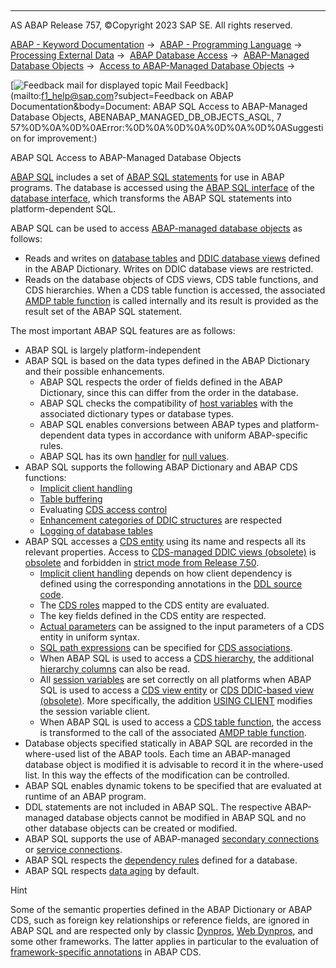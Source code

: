   

* * *

AS ABAP Release 757, ©Copyright 2023 SAP SE. All rights reserved.

[ABAP - Keyword Documentation](javascript:call_link\('abenabap.htm'\)) →  [ABAP - Programming Language](javascript:call_link\('abenabap_reference.htm'\)) →  [Processing External Data](javascript:call_link\('abenabap_language_external_data.htm'\)) →  [ABAP Database Access](javascript:call_link\('abendb_access.htm'\)) →  [ABAP-Managed Database Objects](javascript:call_link\('abenabap_managed_db_objects.htm'\)) →  [Access to ABAP-Managed Database Objects](javascript:call_link\('abenabap_managed_db_objects_access.htm'\)) → 

 [![](Mail.gif?object=Mail.gif&sap-language=EN "Feedback mail for displayed topic") Mail Feedback](mailto:f1_help@sap.com?subject=Feedback on ABAP Documentation&body=Document: ABAP SQL Access to ABAP-Managed Database Objects, ABENABAP_MANAGED_DB_OBJECTS_ASQL, 7
57%0D%0A%0D%0AError:%0D%0A%0D%0A%0D%0A%0D%0ASuggestion for improvement:)

ABAP SQL Access to ABAP-Managed Database Objects

[ABAP SQL](javascript:call_link\('abenabap_sql_glosry.htm'\) "Glossary Entry") includes a set of [ABAP SQL statements](javascript:call_link\('abenabap_sql.htm'\)) for use in ABAP programs. The database is accessed using the [ABAP SQL interface](javascript:call_link\('abenabap_sql_interface_glosry.htm'\) "Glossary Entry") of the [database interface](javascript:call_link\('abendatabase_interface_glosry.htm'\) "Glossary Entry"), which transforms the ABAP SQL statements into platform-dependent SQL.

ABAP SQL can be used to access [ABAP-managed database objects](javascript:call_link\('abenabap_managed_db_object_glosry.htm'\) "Glossary Entry") as follows:

-   Reads and writes on [database tables](javascript:call_link\('abenddic_database_tables.htm'\)) and [DDIC database views](javascript:call_link\('abenddic_database_views.htm'\)) defined in the ABAP Dictionary. Writes on DDIC database views are restricted.
-   Reads on the database objects of CDS views, CDS table functions, and CDS hierarchies. When a CDS table function is accessed, the associated [AMDP table function](javascript:call_link\('abenamdp_table_function_glosry.htm'\) "Glossary Entry") is called internally and its result is provided as the result set of the ABAP SQL statement.

The most important ABAP SQL features are as follows:

-   ABAP SQL is largely platform-independent
-   ABAP SQL is based on the data types defined in the ABAP Dictionary and their possible enhancements.
    -   ABAP SQL respects the order of fields defined in the ABAP Dictionary, since this can differ from the order in the database.
    -   ABAP SQL checks the compatibility of [host variables](javascript:call_link\('abenabap_sql_host_variables.htm'\)) with the associated dictionary types or database types.
    -   ABAP SQL enables conversions between ABAP types and platform-dependent data types in accordance with uniform ABAP-specific rules.
    -   ABAP SQL has its own [handler](javascript:call_link\('abenabap_sql_null_values.htm'\)) for [null values](javascript:call_link\('abennull_value_glosry.htm'\) "Glossary Entry").
-   ABAP SQL supports the following ABAP Dictionary and ABAP CDS functions:
    -   [Implicit client handling](javascript:call_link\('abenabap_sql_client_handling.htm'\))
    -   [Table buffering](javascript:call_link\('abensap_puffering.htm'\))
    -   Evaluating [CDS access control](javascript:call_link\('abencds_access_control.htm'\))
    -   [Enhancement categories of DDIC structures](javascript:call_link\('abenddic_structures_enh_cat.htm'\)) are respected
    -   [Logging of database tables](javascript:call_link\('abenddic_database_tables_protocol.htm'\))
-   ABAP SQL accesses a [CDS entity](javascript:call_link\('abencds_entity_glosry.htm'\) "Glossary Entry") using its name and respects all its relevant properties. Access to [CDS-managed DDIC views (obsolete)](javascript:call_link\('abencds_mngdddic_view_glosry.htm'\) "Glossary Entry") is [obsolete](javascript:call_link\('abenabap_sql_cds_obsolete.htm'\)) and forbidden in [strict mode from Release 7.50](javascript:call_link\('abenabap_sql_strictmode_750.htm'\)).
    -   [Implicit client handling](javascript:call_link\('abenabap_sql_client_handling.htm'\)) depends on how client dependency is defined using the corresponding annotations in the [DDL source code](javascript:call_link\('abenddl_source_code_glosry.htm'\) "Glossary Entry").
    -   The [CDS roles](javascript:call_link\('abencds_role_glosry.htm'\) "Glossary Entry") mapped to the CDS entity are evaluated.
    -   The key fields defined in the CDS entity are respected.
    -   [Actual parameters](javascript:call_link\('abenabap_sql_parameters.htm'\)) can be assigned to the input parameters of a CDS entity in uniform syntax.
    -   [SQL path expressions](javascript:call_link\('abensql_path_expression_glosry.htm'\) "Glossary Entry") can be specified for [CDS associations](javascript:call_link\('abencds_association_glosry.htm'\) "Glossary Entry").
    -   When ABAP SQL is used to access a [CDS hierarchy](javascript:call_link\('abencds_hierarchy_glosry.htm'\) "Glossary Entry"), the additional [hierarchy columns](javascript:call_link\('abenhierarchy_column_glosry.htm'\) "Glossary Entry") can also be read.
    -   All [session variables](javascript:call_link\('abensession_variable_glosry.htm'\) "Glossary Entry") are set correctly on all platforms when ABAP SQL is used to access a [CDS view entity](javascript:call_link\('abencds_v2_view_glosry.htm'\) "Glossary Entry") or [CDS DDIC-based view (obsolete)](javascript:call_link\('abencds_v1_view_glosry.htm'\) "Glossary Entry"). More specifically, the addition [USING CLIENT](javascript:call_link\('abapselect_client.htm'\)) modifies the session variable client.
    -   When ABAP SQL is used to access a [CDS table function](javascript:call_link\('abencds_table_function_glosry.htm'\) "Glossary Entry"), the access is transformed to the call of the associated [AMDP table function](javascript:call_link\('abenamdp_table_function_glosry.htm'\) "Glossary Entry").
-   Database objects specified statically in ABAP SQL are recorded in the where-used list of the ABAP tools. Each time an ABAP-managed database object is modified it is advisable to record it in the where-used list. In this way the effects of the modification can be controlled.
-   ABAP SQL enables dynamic tokens to be specified that are evaluated at runtime of an ABAP program.
-   DDL statements are not included in ABAP SQL. The respective ABAP-managed database objects cannot be modified in ABAP SQL and no other database objects can be created or modified.
-   ABAP SQL supports the use of ABAP-managed [secondary connections](javascript:call_link\('abensecondary_db_connection_glosry.htm'\) "Glossary Entry") or [service connections](javascript:call_link\('abenservice_connection_glosry.htm'\) "Glossary Entry").
-   ABAP SQL respects the [dependency rules](javascript:call_link\('abendependency_rule_glosry.htm'\) "Glossary Entry") defined for a database.
-   ABAP SQL respects [data aging](javascript:call_link\('abendata_aging_glosry.htm'\) "Glossary Entry") by default.

Hint

Some of the semantic properties defined in the ABAP Dictionary or ABAP CDS, such as foreign key relationships or reference fields, are ignored in ABAP SQL and are respected only by classic [Dynpros](javascript:call_link\('abendynpro_glosry.htm'\) "Glossary Entry"), [Web Dynpros](javascript:call_link\('abenweb_dynpro_glosry.htm'\) "Glossary Entry"), and some other frameworks. The latter applies in particular to the evaluation of [framework-specific annotations](javascript:call_link\('abenfrmwrk_annotation_glosry.htm'\) "Glossary Entry") in ABAP CDS.